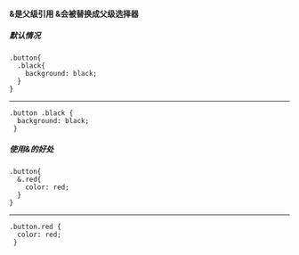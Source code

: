 #### &是父级引用 &会被替换成父级选择器

##### 默认情况
    .button{
      .black{
        background: black;
      }
    }
----
    .button .black {
      background: black; 
     }
##### 使用&的好处
    .button{
      &.red{
        color: red;
      }
    }
----
    .button.red {
      color: red; 
     }